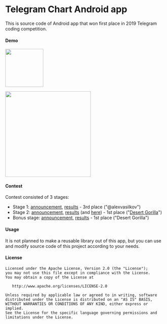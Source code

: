 # Telegram Chart Android app

This is source code of Android app that won first place in 2019 Telegram coding competition.

#### Demo ####

[<img src="https://www.youtube.com/about/static/svgs/icons/brand-resources/YouTube-logo-full_color_light.svg" width="120">](https://youtu.be/q-s6q2hRFmQ "")

[<img src="https://github.com/alexvasilkov/TelegramChart/raw/master/app/art/demo.gif" width="270">](https://youtu.be/q-s6q2hRFmQ)

#### Contest ####

Contest consisted of 3 stages:
* Stage 1: [announcement](https://t.me/s/contest/6), [results](https://t.me/s/contest/23) - 3rd place ("@alexvasilkov")
* Stage 2: [announcement](https://t.me/s/contest/59), [results](https://t.me/s/contest/79) (and [here](https://contest.com/chart-android)) - 1st place ("[Desert Gorilla](https://contest.com/chart-android/entry122)")
* Bonus stage: [announcement](https://t.me/s/contest/92), [results](https://t.me/s/contest/99) - 1st place ("Desert Gorilla")

#### Usage ####

It is not planned to make a reusable library out of this app, but you can use and modify source code of this project according to your needs.

#### License ####

    Licensed under the Apache License, Version 2.0 (the "License");
    you may not use this file except in compliance with the License.
    You may obtain a copy of the License at

       http://www.apache.org/licenses/LICENSE-2.0

    Unless required by applicable law or agreed to in writing, software
    distributed under the License is distributed on an "AS IS" BASIS,
    WITHOUT WARRANTIES OR CONDITIONS OF ANY KIND, either express or implied.
    See the License for the specific language governing permissions and
    limitations under the License.
